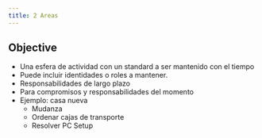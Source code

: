 ```yaml
---
title: 2 Areas
---
```


## Objective

- Una esfera de actividad con un standard a ser mantenido con el tiempo
- Puede incluir identidades o roles a mantener.
- Responsabilidades de largo plazo
- Para compromisos y responsabilidades del momento
- Ejemplo: casa nueva
  - Mudanza
  - Ordenar cajas de transporte
  - Resolver PC Setup
